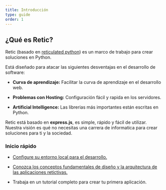 ```yaml
---
title: Introducción
type: guide
order: 1
---
```


## ¿Qué es Retic?

Retic (basado en [reticulated python][wiki_retic]) es un marco de trabajo para crear soluciones en Python.

Está diseñado para atacar las siguientes desventajas en el desarrollo de software:
* **Curva de aprendizaje:** Facilitar la curva de aprendizaje en el desarrollo web.
  
* **Problemas con Hosting:** Configuración fácil y rapida en los servidores.
  
* **Artificial Intelligence:** Las librerias más importantes están escritas en Python.

Retic está basado en **express.js**, es simple, rápido y fácil de utilizar. Nuestra visión es qué no necesitas una carrera de informatica para crear soluciones para ti y la sociedad.

### Inicio rápido

* [Configure su entorno local para el desarrollo.][docs_installation]
  
* [Conozca los conceptos fundamentales de diseño y la arquitectura de las aplicaciones retictivas.][docs_architecture]
  
* Trabaja en un tutorial completo para crear tu primera aplicación.

[wiki_retic]: https://es.wikipedia.org/wiki/Malayopython_reticulatus
[docs_installation]:./installation.md
[docs_architecture]:./architecture.md